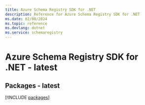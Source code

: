 ```yaml
---
title: Azure Schema Registry SDK for .NET
description: Reference for Azure Schema Registry SDK for .NET
ms.date: 02/08/2024
ms.topic: reference
ms.devlang: dotnet
ms.service: schemaregistry
---
```

# Azure Schema Registry SDK for .NET - latest
## Packages - latest
[!INCLUDE [packages](schema-registry-index.md)]